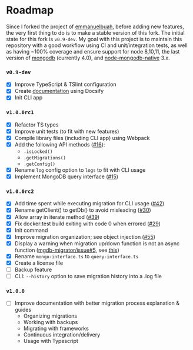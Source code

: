 # Roadmap

Since I forked the project of [emmanuelbuah](https://github.com/emmanuelbuah), before adding new features, the very first thing to do is to make a stable version of this fork. The initial state for this fork is `v0.9-dev`. My goal with this project is to maintain this repository with a good workflow using CI and unit/integration tests, as well as having ~100% coverage and ensure support for node 8,10,11, the last version of [mongodb](https://docs.mongodb.com/manual/release-notes/) (currently 4.0), and [node-mongodb-native](https://github.com/mongodb/node-mongodb-native) 3.x.

### `v0.9-dev`

- [x] Improve TypeScript & TSlint configuration
- [x] Create [documentation](https://sundowndev.github.io/underbase/) using Docsify
- [x] Init CLI app

### `v1.0.0rc1`

- [x] Refactor TS types
- [x] Improve unit tests (to fit with new features)
- [x] Compile library files (including CLI app) using Webpack
- [x] Add the following API methods ([#16](https://github.com/sundowndev/underbase/issues/16)): 
  - `.isLocked()`
  - `.getMigrations()`
  - `.getConfig()`
- [x] Rename `log` config option to `logs` to fit with CLI usage
- [x] Implement MongoDB query interface ([#15](https://github.com/sundowndev/underbase/issues/15))

### `v1.0.0rc2`

- [x] Add time spent while executing migration for CLI usage ([#42](https://github.com/sundowndev/underbase/issues/42))
- [x] Rename getClient() to getDb() to avoid misleading ([#30](https://github.com/sundowndev/underbase/issues/30))
- [x] Allow array in iterate method ([#39](https://github.com/sundowndev/underbase/issues/39))
- [x] Fix docker:test build exiting with code 0 when errored ([#29](https://github.com/sundowndev/underbase/issues/29))
- [x] Init command
- [x] Improve migration organization; see object injection ([#55](https://github.com/sundowndev/underbase/issues/55))
- [x] Display a warning when migration up/down function is not an async function ([mgdb-migrator/issue#5](https://github.com/emmanuelbuah/mgdb-migrator/issues/5), see [this](https://stackoverflow.com/a/38510353))
- [x] Rename `mongo-interface.ts` to `query-interface.ts`
- [x] Create a license file
- [ ] Backup feature
- [ ] CLI: `--history` option to save migration history into a .log file

### `v1.0.0`

- [ ] Improve documentation with better migration process explanation & guides
  - Organizing migrations
  - Working with backups
  - Migrating with frameworks
  - Continuous integration/delivery
  - Usage with Typescript
